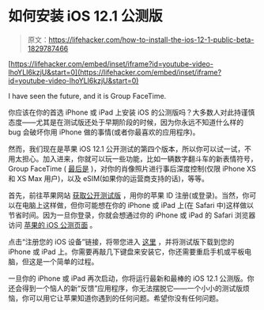 # 如何安装 iOS 12.1 公测版

> 原文：<https://lifehacker.com/how-to-install-the-ios-12-1-public-beta-1829787466>

 [https://lifehacker.com/embed/inset/iframe?id=youtube-video-lhoYLI6kzjU&start=0](https://lifehacker.com/embed/inset/iframe?id=youtube-video-lhoYLI6kzjU&start=0)

<figcaption class="sc-1ptbguh-0 hxeMec caption">I have seen the future, and it is Group FaceTime.</figcaption> 

你应该在你的首选 iPhone 或 iPad 上安装 iOS 的公测版吗？大多数人对此持谨慎态度——尤其是在测试版还处于早期阶段的时候，因为你永远不知道什么样的 bug 会破坏你用 iPhone 做的事情(或者你最喜欢的应用程序)。



然而，我们现在是苹果 iOS 12.1 公开测试的第四个版本，所以你可以试一试，不用太担心。加入进来，你就可以玩一些功能，比如一辆数字翻斗车的新表情符号，Group FaceTime ( [最后是](https://lifehacker.com/what-to-use-for-video-calls-instead-of-facetime-1828527644) )，对你的肖像照片进行事后深度控制(仅限 iPhone XS 和 XS Max 用户)，以及 eSIM(如果你的运营商支持的话)，等等。

首先，前往苹果网站 [获取公开测试版](https://beta.apple.com/sp/betaprogram/) ，用你的苹果 ID 注册(或登录)。当然，你可以在电脑上这样做，但你可能想在你的 iPhone 或 iPad 上(在 Safari 中)这样做以节省时间。因为一旦你登录，你就会想通过你的 iPhone 或 iPad 的 Safari 浏览器访问 [苹果的 iOS 公测页面](https://beta.apple.com/sp/betaprogram/guide#ios) 。

点击“注册您的 iOS 设备”链接，将带您进入 [这里](https://beta.apple.com/sp/betaprogram/redemption#ios) ，并将测试版下载到您的 iPhone 或 iPad 上。你需要再敲几下键盘来安装它，你还需要重启手机或平板电脑，但这是一个简单的过程。

一旦你的 iPhone 或 iPad 再次启动，你将运行最新和最棒的 iOS 12.1 公测版。你还会得到一个恼人的新“反馈”应用程序，你无法摆脱它——一个小小的测试版烦恼，你可以用它让苹果知道你遇到的任何问题。希望你没有任何问题。